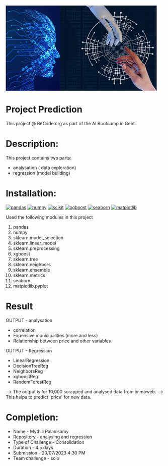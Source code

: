 ![picture](./assets/picture.jpg)
# Project Prediction
This project @ BeCode.org as part of the AI Bootcamp in Gent.

# Description:
This project contains two parts:
* analysation ( data exploration)
* regression (model building)

# Installation:
[![pandas](https://img.shields.io/badge/pandas-1.3.5-red)](https://pandas.pydata.org/pandas-docs/version/1.3/getting_started/install.html)
[![numpy](https://img.shields.io/badge/numpy-1.21.6-orange)](https://pypi.org/project/numpy/1.21.6/)
[![scikit](https://img.shields.io/badge/scikit_learn-1.0.2-yellow)](https://pypi.org/project/scikit-learn/1.0.2/)
[![xgboost](https://img.shields.io/badge/xgboost-1.6.2-green)](https://xgboost.readthedocs.io/en/stable/install.html)
[![seaborn](https://img.shields.io/badge/seaborn-0.12.1-blue)](https://seaborn.pydata.org/installing.html)
[![matplotlib](https://img.shields.io/badge/matplotlib-3.5.3-indigo)](https://seaborn.pydata.org/installing.html)

Used the following modules in this project

1. pandas
2. numpy
3. sklearn.model_selection
4. sklearn.linear_model
5. sklearn.preprocessing
6. xgboost
7. sklearn.tree
8. sklearn.neighbors
9. sklearn.ensemble
10. sklearn.metrics
11. seaborn
12. matplotlib.pyplot 

# Result
OUTPUT - analysation
* correlation
* Expensive municipalities (more and less)
* Relationship between price and other variables

OUTPUT - Regression
* LinearRegression
* DecisionTreeReg
* NeighborsReg
* xgboostReg
* RandomForestReg

--> The output is for 10,000 scrapped and analysed data from immoweb.
--> This helps to predict 'price' for new data.

# Completion:
* Name - Mythili Palanisamy
* Repository - analysing and regression
* Type of Challenge - Consolidation
* Duration - 4.5 days
* Submission - 20/07/2023 4:30 PM
* Team challenge - solo


